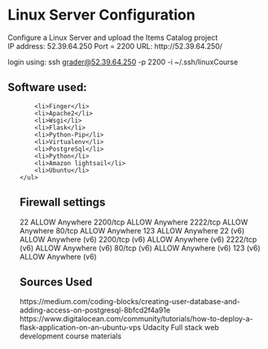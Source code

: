<h1>Linux Server Configuration</h1>
Configure a Linux Server and upload the Items Catalog project
<br>
IP address: 52.39.64.250
Port = 2200
URL: http://52.39.64.250/

login using: ssh grader@52.39.64.250 -p 2200 -i ~/.ssh/linuxCourse

<h2>Software used:</h2>
    <ul>
        
        <li>Finger</li>
        <li>Apache2</li>
        <li>Wsgi</li>
        <li>Flask</li>
        <li>Python-Pip</li>
        <li>Virtualenv</li>
        <li>PostgreSql</li>
        <li>Python</li>
        <li>Amazon lightsail</li>
        <li>Ubuntu</li>
    </ul>
	
<h2>Firewall settings</h2>
	22                         ALLOW       Anywhere                  
    2200/tcp                   ALLOW       Anywhere                  
    2222/tcp                   ALLOW       Anywhere                  
    80/tcp                     ALLOW       Anywhere                  
    123                        ALLOW       Anywhere                  
    22 (v6)                    ALLOW       Anywhere (v6)             
    2200/tcp (v6)              ALLOW       Anywhere (v6)             
    2222/tcp (v6)              ALLOW       Anywhere (v6)             
    80/tcp (v6)                ALLOW       Anywhere (v6)             
    123 (v6)                   ALLOW       Anywhere (v6) 
    
<h2>Sources Used</h2>
    https://medium.com/coding-blocks/creating-user-database-and-adding-access-on-postgresql-8bfcd2f4a91e
    https://www.digitalocean.com/community/tutorials/how-to-deploy-a-flask-application-on-an-ubuntu-vps
    Udacity Full stack web development course materials